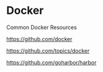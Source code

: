 # Docker
Common Docker Resources

https://github.com/docker

https://github.com/topics/docker

https://github.com/goharbor/harbor
